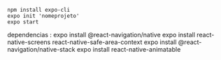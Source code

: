     npm install expo-cli
    expo init 'nomeprojeto'
    expo start
dependencias :
    expo  install @react-navigation/native
    expo install react-native-screens react-native-safe-area-context
    expo install @react-navigation/native-stack
    expo install react-native-animatable